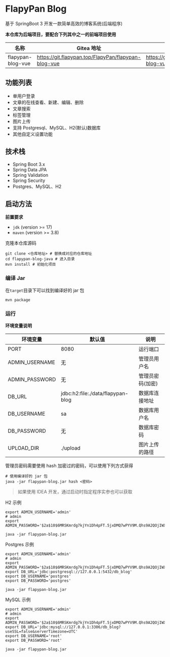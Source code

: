 # FlapyPan Blog

基于 SpringBoot 3 开发一款简单高效的博客系统(后端程序)

**本仓库为后端项目，要配合下列其中之一的前端项目使用**

| 名称                | Gitea 地址                                              | Github 地址                                     |
|-------------------|-------------------------------------------------------|-----------------------------------------------|
| flapypan-blog-vue | <https://git.flapypan.top/FlapyPan/flapypan-blog-vue> | https://github.com/FlapyPan/flapypan-blog-vue |

## 功能列表

- 单用户登录
- 文章的在线查看、新建、编辑、删除
- 文章搜索
- 标签管理
- 图片上传
- 支持 Postgresql、MySQL、H2(默认)数据库
- 其他自定义设置功能

## 技术栈

- Spring Boot 3.x
- Spring Data JPA
- Spring Validation
- Spring Security
- Postgres、MySQL、H2

## 启动方法

**前置要求**

- `jdk` (version >= 17)
- `maven` (version >= 3.8)

克隆本仓库源码

```shell
git clone <仓库地址> # 替换成对应的仓库地址
cd flapypan-blog-java # 进入目录
mvn install # 初始化项目
```

### 编译 Jar

在`target`目录下可以找到编译好的 jar 包

```shell
mvn package
```

### 运行

**环境变量说明**

| 环境变量           | 默认值                               | 说明        |
|----------------|-----------------------------------|-----------|
| PORT           | 8080                              | 运行端口      |
| ADMIN_USERNAME | 无                                 | 管理员用户名    |
| ADMIN_PASSWORD | 无                                 | 管理员密码(加密) |
| DB_URL         | jdbc:h2:file:./data/flapypan-blog | 数据库连接地址   |
| DB_USERNAME    | sa                                | 数据库用户名    |
| DB_PASSWORD    | 无                                 | 数据库密码     |
| UPLOAD_DIR     | ./upload                          | 图片上传的路径   |

管理员密码需要使用 hash 加密过的密码，可以使用下列方式获得

```shell
# 使用编译好的 jar 包
java -jar flapypan-blog.jar hash <密码>
```

> 如果使用 IDEA 开发，通过启动时指定程序实参也可以获取

H2 示例

```shell
export ADMIN_USERNAME='admin'
# admin
export ADMIN_PASSWORD='$2a$10$6MRSKmrdg7kjYn1Dh4pFT.5jxDMQ7wPYV9M.Qhs9A2QOjIWX.DFDi'

java -jar flapypan-blog.jar
```

Postgres 示例

```shell
export ADMIN_USERNAME='admin'
# admin
export ADMIN_PASSWORD='$2a$10$6MRSKmrdg7kjYn1Dh4pFT.5jxDMQ7wPYV9M.Qhs9A2QOjIWX.DFDi'
export DB_URL='jdbc:postgresql://127.0.0.1:5432/db_blog'
export DB_USERNAME='postgres'
export DB_PASSWORD='postgres'

java -jar flapypan-blog.jar
```

MySQL 示例

```shell
export ADMIN_USERNAME='admin'
# admin
export ADMIN_PASSWORD='$2a$10$6MRSKmrdg7kjYn1Dh4pFT.5jxDMQ7wPYV9M.Qhs9A2QOjIWX.DFDi'
export DB_URL='jdbc:mysql://127.0.0.1:3306/db_blog?useSSL=false&serverTimezone=UTC'
export DB_USERNAME='root'
export DB_PASSWORD='root'

java -jar flapypan-blog.jar
```
